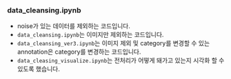 ### data_cleansing.ipynb

- noise가 있는 데이터를 제외하는 코드입니다.
- ```data_cleansing.ipynb```는 이미지만 제외하는 코드입니다.
- ```data_cleansing_ver3.ipynb```는 이미지 제외 및 category를 변경할 수 있는 annotation은 category를 변경하는 코드입니다.
- ```data_cleasing_visualize.ipynb```는 전처리가 어떻게 돼가고 있는지 시각화 할 수 있도록 했습니다.